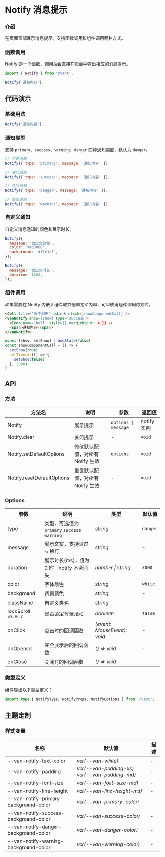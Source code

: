 # Notify 消息提示

### 介绍

在页面顶部展示消息提示，支持函数调用和组件调用两种方式。

### 函数调用

Notify 是一个函数，调用后会直接在页面中弹出相应的消息提示。

```js
import { Notify } from 'rvant';

Notify('通知内容');
```

## 代码演示

### 基础用法

```js
Notify('通知内容');
```

### 通知类型

支持 `primary`、`success`、`warning`、`danger` 四种通知类型，默认为 `danger`。

```js
// 主要通知
Notify({ type: 'primary', message: '通知内容' });

// 成功通知
Notify({ type: 'success', message: '通知内容' });

// 危险通知
Notify({ type: 'danger', message: '通知内容' });

// 警告通知
Notify({ type: 'warning', message: '通知内容' });
```

### 自定义通知

自定义消息通知的颜色和展示时长。

```js
Notify({
  message: '自定义颜色',
  color: '#ad0000',
  background: '#ffe1e1',
});

Notify({
  message: '自定义时长',
  duration: 1000,
});
```

### 组件调用

如果需要在 Notify 内嵌入组件或其他自定义内容，可以使用组件调用的方式。

```html
<Cell title='组件调用' isLink click={showComponentCall} />
<VanNotify show={show} type='success'>
  <Icon name='bell' style={{ marginRight: 4 }} />
  <span>通知内容</span>
</VanNotify>
```

```js
const [show, setShow] = useState(false)
const showComponentCall = () => {
  setShow(true)
  setTimeout(() => {
    setShow(false)
  }, 2000)
}
```

## API

### 方法

| 方法名                     | 说明                             | 参数                 | 返回值      |
| -------------------------- | -------------------------------- | -------------------- | ----------- |
| Notify                     | 展示提示                         | `options \| message` | notify 实例 |
| Notify.clear               | 关闭提示                         | -                    | `void`      |
| Notify.setDefaultOptions   | 修改默认配置，对所有 Notify 生效 | `options`            | `void`      |
| Notify.resetDefaultOptions | 重置默认配置，对所有 Notify 生效 | -                    | `void`      |

### Options

| 参数                | 说明                                         | 类型                        | 默认值   |
| ------------------- | -------------------------------------------- | --------------------------- | -------- |
| type                | 类型，可选值为 `primary` `success` `warning` | _string_                    | `danger` |
| message             | 展示文案，支持通过`\n`换行                   | _string_                    | -        |
| duration            | 展示时长(ms)，值为 0 时，notify 不会消失     | _number \| string_          | `3000`   |
| color               | 字体颜色                                     | _string_                    | `white`  |
| background          | 背景颜色                                     | _string_                    | -        |
| className           | 自定义类名                                   | _string_ | -        |
| lockScroll `v3.0.7` | 是否锁定背景滚动                             | _boolean_                   | `false`  |
| onClick             | 点击时的回调函数                             | _(event: MouseEvent): void_ | -        |
| onOpened            | 完全展示后的回调函数                         | _() => void_                | -        |
| onClose             | 关闭时的回调函数                             | _() => void_                | -        |

### 类型定义

组件导出以下类型定义：

```ts
import type { NotifyType, NotifyProps, NotifyOptions } from 'rvant';
```

## 主题定制

### 样式变量

| 名称                                  | 默认值                                        | 描述 |
| ------------------------------------- | --------------------------------------------- | ---- |
| --van-notify-text-color               | _var(--van-white)_                            | -    |
| --van-notify-padding                  | _var(--van-padding-xs) var(--van-padding-md)_ | -    |
| --van-notify-font-size                | _var(--van-font-size-md)_                     | -    |
| --van-notify-line-height              | _var(--van-line-height-md)_                   | -    |
| --van-notify-primary-background-color | _var(--van-primary-color)_                    | -    |
| --van-notify-success-background-color | _var(--van-success-color)_                    | -    |
| --van-notify-danger-background-color  | _var(--van-danger-color)_                     | -    |
| --van-notify-warning-background-color | _var(--van-warning-color)_                    | -    |
